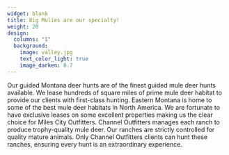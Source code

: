 ```yaml
---
widget: blank
title: Big Mulies are our specialty!
weight: 20
design:
  columns: "1"
  background:
    image: valley.jpg
    text_color_light: true
    image_darken: 0.7
---
```


Our guided Montana deer hunts are of the finest guided mule deer hunts available. We lease hundreds of square miles of prime mule deer habitat to provide our clients with first-class hunting. Eastern Montana is home to some of the best mule deer habitats in North America. We are fortunate to have exclusive leases on some excellent properties making us the clear choice for Miles City Outfitters. Channel Outfitters manages each ranch to produce trophy-quality mule deer. Our ranches are strictly controlled for quality mature animals. Only Channel Outfitters clients can hunt these ranches, ensuring every hunt is an extraordinary experience.

